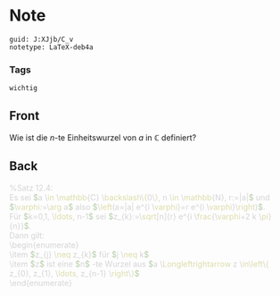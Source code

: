 # Note
```
guid: J:XJjb/C_v
notetype: LaTeX-deb4a
```

### Tags
```
wichtig
```

## Front
Wie ist die $n$-te Einheitswurzel von $a$ in $\mathbb{C}$ definiert?

## Back
<div><div><span style="color: #d4d4d4;">%Satz 12.4:</span></div>
<div><span style="color: #d4d4d4;">Es sei </span><span style="color: #b5cea8;">$</span><span style="color: #d4d4d4;">a \</span><span style="color: #dcdcaa;">in</span><span style="color: #d4d4d4;"> \</span><span style="color: #dcdcaa;">mathbb</span><span style="color: #d4d4d4;">{C} \</span><span style="color: #dcdcaa;">backslash</span><span style="color: #d4d4d4;">\</span><span style="color: #dcdcaa;">{</span><span style="color: #d4d4d4;">0\</span><span style="color: #dcdcaa;">}</span><span style="color: #d4d4d4;">, n \</span><span style="color: #dcdcaa;">in</span><span style="color: #d4d4d4;"> \</span><span style="color: #dcdcaa;">mathbb</span><span style="color: #d4d4d4;">{N}, r:=|a|</span><span style="color: #b5cea8;">$</span><span style="color: #d4d4d4;"> und </span><span style="color: #b5cea8;">$</span><span style="color: #d4d4d4;">\</span><span style="color: #dcdcaa;">varphi</span><span style="color: #d4d4d4;">:=\</span><span style="color: #dcdcaa;">arg</span><span style="color: #d4d4d4;"> a</span><span style="color: #b5cea8;">$</span><span style="color: #d4d4d4;"> also </span><span style="color: #b5cea8;">$</span><span style="color: #d4d4d4;">\</span><span style="color: #dcdcaa;">left</span><span style="color: #d4d4d4;">(a=|a| e^{i \</span><span style="color: #dcdcaa;">varphi</span><span style="color: #d4d4d4;">}=r e^{i \</span><span style="color: #dcdcaa;">varphi</span><span style="color: #d4d4d4;">}\</span><span style="color: #dcdcaa;">right</span><span style="color: #d4d4d4;">)</span><span style="color: #b5cea8;">$</span><span style="color: #d4d4d4;">.</span></div>
<div><span style="color: #d4d4d4;">Für </span><span style="color: #b5cea8;">$</span><span style="color: #d4d4d4;">k=0,1, \</span><span style="color: #dcdcaa;">ldots</span><span style="color: #d4d4d4;">, n-1</span><span style="color: #b5cea8;">$</span><span style="color: #d4d4d4;"> sei </span><span style="color: #b5cea8;">$</span><span style="color: #d4d4d4;">z_{k}:=\</span><span style="color: #dcdcaa;">sqrt</span><span style="color: #d4d4d4;">[n]{r} e^{i \</span><span style="color: #dcdcaa;">frac</span><span style="color: #d4d4d4;">{\</span><span style="color: #dcdcaa;">varphi</span><span style="color: #d4d4d4;">+2 k \</span><span style="color: #dcdcaa;">pi</span><span style="color: #d4d4d4;">}{n}}</span><span style="color: #b5cea8;">$</span><span style="color: #d4d4d4;">.</span></div>
<div><span style="color: #d4d4d4;">Dann gilt:</span></div><div><span style="color: #d4d4d4;">\begin{enumerate}</span></div><div><span style="color: #d4d4d4;">\item </span><span style="color: #b5cea8;">$</span><span style="color: #d4d4d4;">z_{j} \</span><span style="color: #dcdcaa;">neq</span><span style="color: #d4d4d4;"> z_{k}</span><span style="color: #b5cea8;">$</span><span style="color: #d4d4d4;"> für </span><span style="color: #b5cea8;">$</span><span style="color: #d4d4d4;">j \</span><span style="color: #dcdcaa;">neq</span><span style="color: #d4d4d4;"> k</span><span style="color: #b5cea8;">$</span></div><div><span style="color: #d4d4d4;">\item </span><span style="color: #b5cea8;">$</span><span style="color: #d4d4d4;">z</span><span style="color: #b5cea8;">$</span><span style="color: #d4d4d4;"> ist eine </span><span style="color: #b5cea8;">$</span><span style="color: #d4d4d4;">n</span><span style="color: #b5cea8;">$</span><span style="color: #d4d4d4;"> -te Wurzel aus </span><span style="color: #b5cea8;">$</span><span style="color: #d4d4d4;">a \</span><span style="color: #dcdcaa;">Longleftrightarrow</span><span style="color: #d4d4d4;"> z \</span><span style="color: #dcdcaa;">in</span><span style="color: #d4d4d4;">\</span><span style="color: #dcdcaa;">left</span><span style="color: #d4d4d4;">\</span><span style="color: #dcdcaa;">{</span><span style="color: #d4d4d4;"> z_{0}, z_{1}, \</span><span style="color: #dcdcaa;">ldots</span><span style="color: #d4d4d4;">, z_{n-1} \</span><span style="color: #dcdcaa;">right</span><span style="color: #d4d4d4;">\</span><span style="color: #dcdcaa;">}</span><span style="color: #b5cea8;">$</span></div><div><span style="color: #d4d4d4;">\end{enumerate}</span></div></div>

